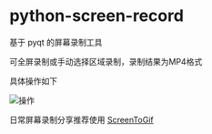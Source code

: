 # python-screen-record

基于 pyqt 的屏幕录制工具

可全屏录制或手动选择区域录制，录制结果为MP4格式

具体操作如下

![操作](1.gif)

日常屏幕录制分享推荐使用 [ScreenToGif](https://github.com/NickeManarin/ScreenToGif)